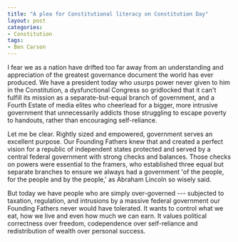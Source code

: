 ```yaml
---
title: "A plea for Constitutional literacy on Constitution Day"
layout: post
categories:
- Constitution
tags:
- Ben Carson
---
```


I fear we as a nation have drifted too far away from an understanding and appreciation of the greatest governance document the world has ever produced. We have a president today who usurps power never given to him in the Constitution, a dysfunctional Congress so gridlocked that it can't fulfill its mission as a separate-but-equal branch of government, and a Fourth Estate of media elites who cheerlead for a bigger, more intrusive government that unnecessarily addicts those struggling to escape poverty to handouts, rather than encouraging self-reliance.

Let me be clear. Rightly sized and empowered, government serves an excellent purpose. Our Founding Fathers knew that and created a perfect vision for a republic of independent states protected and served by a central federal government with strong checks and balances. Those checks on powers were essential to the framers, who established three equal but separate branches to ensure we always had a government 'of the people, for the people and by the people,' as Abraham Lincoln so wisely said.

But today we have people who are simply over-governed --- subjected to taxation, regulation, and intrusions by a massive federal government our Founding Fathers never would have tolerated. It wants to control what we eat, how we live and even how much we can earn. It values political correctness over freedom, codependence over self-reliance and redistribution of wealth over personal success.
